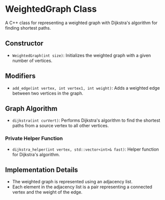 # WeightedGraph Class

A C++ class for representing a weighted graph with Dijkstra's algorithm for finding shortest paths.

## Constructor

- `WeightedGraph(int size)`: Initializes the weighted graph with a given number of vertices.

## Modifiers

- `add_edge(int vertex, int vertex1, int weight)`: Adds a weighted edge between two vertices in the graph.

## Graph Algorithm

- `dijkstra(int curVert)`: Performs Dijkstra's algorithm to find the shortest paths from a source vertex to all other vertices.

### Private Helper Function

- `dijkstra_helper(int vertex, std::vector<int>& fast)`: Helper function for Dijkstra's algorithm.

## Implementation Details

- The weighted graph is represented using an adjacency list.
- Each element in the adjacency list is a pair representing a connected vertex and the weight of the edge.


